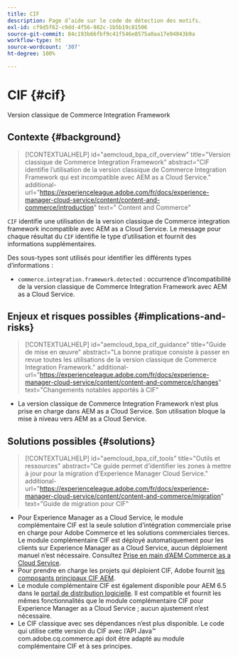 ```yaml
---
title: CIF
description: Page d’aide sur le code de détection des motifs.
exl-id: cf9d5f62-c9dd-4f56-982c-1b5b19c81506
source-git-commit: 84c193b66fbf9c41f546e8575a0aa17e94043b9a
workflow-type: ht
source-wordcount: '307'
ht-degree: 100%

---
```


# CIF {#cif}

Version classique de Commerce Integration Framework

## Contexte {#background}

>[!CONTEXTUALHELP]
>id="aemcloud_bpa_cif_overview"
>title="Version classique de Commerce Integration Framework"
>abstract="CIF identifie l’utilisation de la version classique de Commerce Integration Framework qui est incompatible avec AEM as a Cloud Service."
>additional-url="https://experienceleague.adobe.com/fr/docs/experience-manager-cloud-service/content/content-and-commerce/introduction" text=" Content and Commerce"

`CIF` identifie une utilisation de la version classique de Commerce integration framework incompatible avec AEM as a Cloud Service. Le message pour chaque résultat du `CIF` identifie le type d’utilisation et fournit des informations supplémentaires.

Des sous-types sont utilisés pour identifier les différents types d’informations :

* `commerce.integration.framework.detected` : occurrence d’incompatibilité de la version classique de Commerce Integration Framework avec AEM as a Cloud Service.


## Enjeux et risques possibles {#implications-and-risks}

>[!CONTEXTUALHELP]
>id="aemcloud_bpa_cif_guidance"
>title="Guide de mise en œuvre"
>abstract="La bonne pratique consiste à passer en revue toutes les utilisations de la version classique de Commerce Integration Framework."
>additional-url="https://experienceleague.adobe.com/fr/docs/experience-manager-cloud-service/content/content-and-commerce/changes" text="Changements notables apportés à CIF"

* La version classique de Commerce Integration Framework n’est plus prise en charge dans AEM as a Cloud Service. Son utilisation bloque la mise à niveau vers AEM as a Cloud Service.

## Solutions possibles {#solutions}

>[!CONTEXTUALHELP]
>id="aemcloud_bpa_cif_tools"
>title="Outils et ressources"
>abstract="Ce guide permet d’identifier les zones à mettre à jour pour la migration d’Experience Manager Cloud Service."
>additional-url="https://experienceleague.adobe.com/fr/docs/experience-manager-cloud-service/content/content-and-commerce/migration" text="Guide de migration pour CIF"

* Pour Experience Manager as a Cloud Service, le module complémentaire CIF est la seule solution d’intégration commerciale prise en charge pour Adobe Commerce et les solutions commerciales tierces. Le module complémentaire CIF est déployé automatiquement pour les clients sur Experience Manager as a Cloud Service, aucun déploiement manuel n’est nécessaire. Consultez [Prise en main d’AEM Commerce as a Cloud Service](https://experienceleague.adobe.com/fr/docs/experience-manager-cloud-service/content/content-and-commerce/storefront/getting-started).
* Pour prendre en charge les projets qui déploient CIF, Adobe fournit [les composants principaux CIF AEM](https://github.com/adobe/aem-core-cif-components).
* Le module complémentaire CIF est également disponible pour AEM 6.5 dans le [portail de distribution logicielle](https://experience.adobe.com/#/downloads/content/software-distribution/en/aem.html). Il est compatible et fournit les mêmes fonctionnalités que le module complémentaire CIF pour Experience Manager as a Cloud Service ; aucun ajustement n’est nécessaire.
* Le CIF classique avec ses dépendances n’est plus disponible. Le code qui utilise cette version du CIF avec l’API Java™ com.adobe.cq.commerce.api doit être adapté au module complémentaire CIF et à ses principes.
